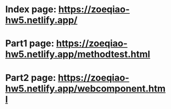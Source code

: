 # Index page: https://zoeqiao-hw5.netlify.app/
# Part1 page: https://zoeqiao-hw5.netlify.app/methodtest.html
# Part2 page: https://zoeqiao-hw5.netlify.app/webcomponent.html

